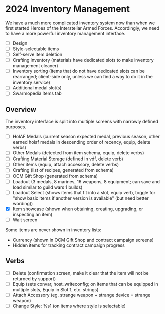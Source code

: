 # 2024 Inventory Management

We have a much more complicated inventory system now than when we first started Heroes of the Interstellar Armed Forces. Accordingly, we need to have a more powerful inventory management interface.

- [ ] Design
- [ ] Style-selectable items
- [ ] Self-serve item deletion
- [ ] Crafting inventory (materials have dedicated slots to make inventory management cleaner)
- [ ] Inventory sorting (items that do not have dedicated slots can be rearranged; client-side only, unless we can find a way to do it in the inventory service)
- [ ] Additional medal slot(s)
- [ ] Swarmopedia items tab

## Overview

The inventory interface is split into multiple screens with narrowly defined purposes.

- [ ] HoIAF Medals (current season expected medal, previous season, other earned hoiaf medals in descending order of recency, equip, delete verbs)
- [ ] Other Medals (detected from item schema, equip, delete verbs)
- [ ] Crafting Material Storage (defined in vdf, delete verb)
- [ ] Other items (equip, attach accessory, delete verbs)
- [ ] Crafting (list of recipes, generated from schema)
- [ ] OCM Gift Shop (generated from schema)
- [ ] Loadout (3 medals, 8 marines, 16 weapons, 8 equipment; can save and load similar to guild wars 1 builds)
- [ ] Loadout Select (shows items that fit into a slot, equip verb, toggle for "show basic items if another version is available" (but need better wording))
- [x] Item showcase (shown when obtaining, creating, upgrading, or inspecting an item)
- [ ] Wait screen

Some items are never shown in inventory lists:

- Currency (shown in OCM Gift Shop and contract campaign screens)
- Hidden items for tracking contract campaign progress

## Verbs

- [ ] Delete (confirmation screen, make it clear that the item will not be returned by support)
- [ ] Equip (sets convar, host_writeconfig; on items that can be equipped in multiple slots, Equip in Slot 1, etc. strings)
- [ ] Attach Accessory (eg. strange weapon + strange device = strange weapon)
- [ ] Change Style: %s1 (on items where style is selectable)
